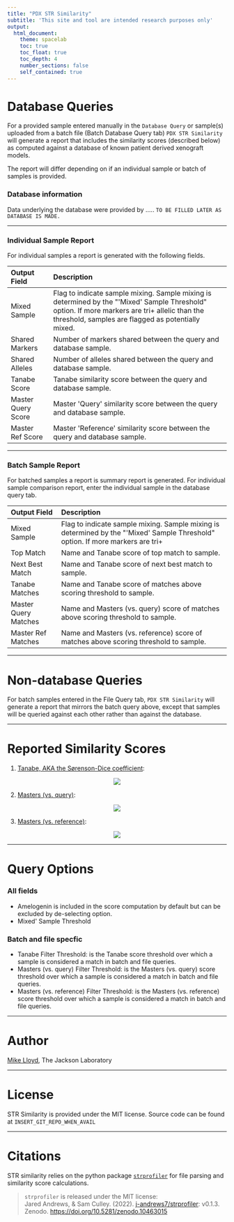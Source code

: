 ```yaml
---
title: "PDX STR Similarity"
subtitle: 'This site and tool are intended research purposes only'
output: 
  html_document:
    theme: spacelab
    toc: true
    toc_float: true
    toc_depth: 4
    number_sections: false
    self_contained: true
---
```


# Database Queries  
For a provided sample entered manually in the `Database Query` or sample(s) uploaded from a batch file (Batch Database Query tab)
`PDX STR Similarity` will generate a report that includes the similarity scores (described below) as computed against a database of known patient derived xenograft models.  
</p>
The report will differ depending on if an individual sample or batch of samples is provided.   

### Database information
Data underlying the database were provided by ..... `TO BE FILLED LATER AS DATABASE IS MADE.`   

---

### Individual Sample Report
For individual samples a report is generated with the following fields.

| Output Field | Description |
| :--- |    :----   |
| Mixed Sample      | Flag to indicate sample mixing. Sample mixing is determined by the "'Mixed' Sample Threshold" option. If more markers are tri+ allelic than the threshold, samples are flagged as potentially mixed. |
| Shared Markers   | Number of markers shared between the query and database sample. |
| Shared Alleles   | Number of alleles shared between the query and database sample. |
| Tanabe Score | Tanabe similarity score between the query and database sample. |
| Master Query Score | Master 'Query' similarity score between the query and database sample. |
| Master Ref Score | Master 'Reference' similarity score between the query and database sample. |

---

### Batch Sample Report 
For batched samples a report is summary report is generated. For individual sample comparison report, enter the individual sample in the database query tab.

| Output Field | Description |
| :---        |    :----   |
| Mixed Sample | Flag to indicate sample mixing. Sample mixing is determined by the "'Mixed' Sample Threshold" option. If more markers are tri+ 
| Top Match |	Name and Tanabe score of top match to sample. |
| Next Best Match |	Name and Tanabe score of next best match to sample. |
| Tanabe Matches | Name and Tanabe score of matches above scoring threshold to sample. |
| Master Query Matches | Name and Masters (vs. query) score of matches above scoring threshold to sample. |
| Master Ref Matches | Name and Masters (vs. reference) score of matches above scoring threshold to sample. |

---

# Non-database Queries
For batch samples entered in the File Query tab, `PDX STR Similarity` will generate a report that mirrors the batch query above, except that samples will be queried against each other rather than against the database. 

---

# Reported Similarity Scores
1. <a href="https://www.doi.org/10.11418/jtca1981.18.4_329" target="_blank">Tanabe, AKA the Sørenson-Dice coefficient</a>:  

<p align="center">
  <img src="tanabe.png"/>
</p>

2. <a href="https://www.ncbi.nlm.nih.gov/pubmed/11416159" target="_blank">Masters (vs. query)</a>:  

<p align="center">
  <img src="masters_query.png"/>
</p>

3. <a href="https://www.ncbi.nlm.nih.gov/pubmed/11416159" target="_blank">Masters (vs. reference)</a>:  


<p align="center">
  <img src="masters_ref.png"/>
</p>

---

# Query Options

### All fields

* Amelogenin is included in the score computation by default but can be excluded by de-selecting option.
* Mixed' Sample Threshold

### Batch and file specfic

* Tanabe Filter Threshold: is the Tanabe score threshold over which a sample is considered a match in batch and file queries. 
* Masters (vs. query) Filter Threshold: is the Masters (vs. query) score threshold over which a sample is considered a match in batch and file queries.
* Masters (vs. reference) Filter Threshold: is the Masters (vs. reference) score threshold over which a sample is considered a match in batch and file queries.

---

# Author
<a href="https://github.com/MikeWLloyd" target="_blank">Mike Lloyd</a>, The Jackson Laboratory

---

# License 
STR Similarity is provided under the MIT license. Source code can be found at `INSERT_GIT_REPO_WHEN_AVAIL`

---

# Citations
STR similarity relies on the python package <a href="https://pypi.org/project/strprofiler/" target="_blank">`strprofiler`</a> for file parsing and similarity score calculations.

> `strprofiler` is released under the MIT license:    
> Jared Andrews, & Sam Culley. (2022). <a href="https://github.com/j-andrews7/strprofiler" target="_blank">j-andrews7/strprofiler</a>: v0.1.3. Zenodo. <a href="https://doi.org/10.5281/zenodo.10463015" target="_blank">https://doi.org/10.5281/zenodo.10463015</a>


